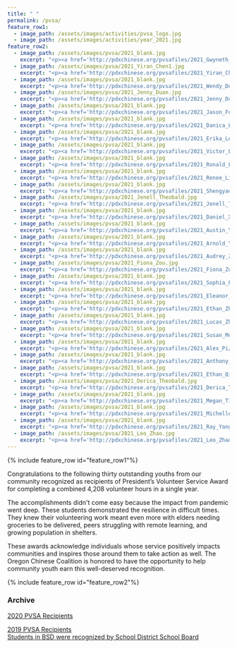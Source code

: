 ```yaml
---
title: " "
permalink: /pvsa/
feature_row1:
  - image_path: /assets/images/activities/pvsa_logo.jpg
  - image_path: /assets/images/activities/year_2021.jpg
feature_row2:
  - image_path: /assets/images/pvsa/2021_blank.jpg
    excerpt: "<p><a href='http://pdxchinese.org/pvsafiles/2021_Gwyneth_Bao/'>Gwyneth Bao, Lincoln High School (Gold Award)</a></p>"
  - image_path: /assets/images/pvsa/2021_Yiran_Chen1.jpg
    excerpt: "<p><a href='http://pdxchinese.org/pvsafiles/2021_Yiran_Chen/'>Yiran Chen, Lincoln High School (Gold Award)</a></p>"
  - image_path: /assets/images/pvsa/2021_blank.jpg
    excerpt: "<p><a href='http://pdxchinese.org/pvsafiles/2021_Wendy_Du/'>Shunyi Du, Sunset High School (Gold Award)</a></p>"
  - image_path: /assets/images/pvsa/2021_Jenny_Duan.jpg
    excerpt: "<p><a href='http://pdxchinese.org/pvsafiles/2021_Jenny_Duan/'>Jenny Duan, Jesuit High School (Gold Award)</a></p>"
  - image_path: /assets/images/pvsa/2021_blank.jpg
    excerpt: "<p><a href='http://pdxchinese.org/pvsafiles/2021_Jason_Fu/'>Jason Fu, Sunset High School (Gold Award)</a></p>"
  - image_path: /assets/images/pvsa/2021_blank.jpg
    excerpt: "<p><a href='http://pdxchinese.org/pvsafiles/2021_Danica_Leung/'>Danica Leung, Lincoln High School (Gold Award)</a></p>"
  - image_path: /assets/images/pvsa/2021_blank.jpg
    excerpt: "<p><a href='http://pdxchinese.org/pvsafiles/2021_Erika_Leung/'>Erika Liang, Lincoln High School (Gold Award)</a></p>"
  - image_path: /assets/images/pvsa/2021_blank.jpg
    excerpt: "<p><a href='http://pdxchinese.org/pvsafiles/2021_Victor_Li/'>Victor Li, Jesuit High School (Gold Award)</a></p>"
  - image_path: /assets/images/pvsa/2021_blank.jpg
    excerpt: "<p><a href='http://pdxchinese.org/pvsafiles/2021_Ronald_Lin/'>Ronald Lin, ISB (Gold Award)</a></p>"
  - image_path: /assets/images/pvsa/2021_blank.jpg
    excerpt: "<p><a href='http://pdxchinese.org/pvsafiles/2021_Renee_Liu/'>Renee Liu, Lake Oswego High School (Gold Award)</a></p>"
  - image_path: /assets/images/pvsa/2021_blank.jpg
    excerpt: "<p><a href='http://pdxchinese.org/pvsafiles/2021_Shengyao_Liu/'>Shengyao Liu, Lake Oswego High School (Gold Award)</a></p>"
  - image_path: /assets/images/pvsa/2021_Jenell_Theobald.jpg
    excerpt: "<p><a href='http://pdxchinese.org/pvsafiles/2021_Jenell_Theobald/'>Jenell Theobald, ISB (Gold Award)</a></p>"
  - image_path: /assets/images/pvsa/2021_blank.jpg
    excerpt: "<p><a href='http://pdxchinese.org/pvsafiles/2021_Daniel_Xian/'>Daniel Xian, Catlin Gabel School (Gold Award)</a></p>"
  - image_path: /assets/images/pvsa/2021_blank.jpg
    excerpt: "<p><a href='http://pdxchinese.org/pvsafiles/2021_Austin_Yan/'>Austin Yan, Lincoln High School (Gold Award)</a></p>"
  - image_path: /assets/images/pvsa/2021_blank.jpg
    excerpt: "<p><a href='http://pdxchinese.org/pvsafiles/2021_Arnold_Yang/'>Arnold Yang, Westview High School (Gold Award)</a></p>"
  - image_path: /assets/images/pvsa/2021_blank.jpg
    excerpt: "<p><a href='http://pdxchinese.org/pvsafiles/2021_Audrey_Zhao/'>Audrey Zhao, Westview High School (Gold Award)</a></p>"
  - image_path: /assets/images/pvsa/2021_Fiona_Zou.jpg
    excerpt: "<p><a href='http://pdxchinese.org/pvsafiles/2021_Fiona_Zou/'>Fiona Zou, Camas High School (Gold Award)</a></p>"
  - image_path: /assets/images/pvsa/2021_blank.jpg
    excerpt: "<p><a href='http://pdxchinese.org/pvsafiles/2021_Sophia_Pi/'>Sophia Pi, Jesuit High School (Silver Award)</a></p>"
  - image_path: /assets/images/pvsa/2021_blank.jpg
    excerpt: "<p><a href='http://pdxchinese.org/pvsafiles/2021_Eleanor_Song/'>Eleanor Song, Sunset High School (Silver Award)</a></p>"
  - image_path: /assets/images/pvsa/2021_blank.jpg
    excerpt: "<p><a href='http://pdxchinese.org/pvsafiles/2021_Ethan_Zhang/'>Ethan Zhang, Westview High School (Silver Award)</a></p>"
  - image_path: /assets/images/pvsa/2021_blank.jpg
    excerpt: "<p><a href='http://pdxchinese.org/pvsafiles/2021_Lucas_Zhang/'>Lucas Zhang, Stoller Middle School (Silver Award)</a></p>"
  - image_path: /assets/images/pvsa/2021_blank.jpg
    excerpt: "<p><a href='http://pdxchinese.org/pvsafiles/2021_Susan_Moseley/'>Susan Moseley, St. Stephen's Episcopal School (Bronze Award)</a></p>"
  - image_path: /assets/images/pvsa/2021_blank.jpg
    excerpt: "<p><a href='http://pdxchinese.org/pvsafiles/2021_Alex_Pi/'>Alex Pi, Meadows Park Middle School (Bronze Award)</a></p>"
  - image_path: /assets/images/pvsa/2021_blank.jpg
    excerpt: "<p><a href='http://pdxchinese.org/pvsafiles/2021_Anthony_Qin/'>Anthony Qin, Westview High School (Bronze Award)</a></p>"
  - image_path: /assets/images/pvsa/2021_blank.jpg
    excerpt: "<p><a href='http://pdxchinese.org/pvsafiles/2021_Ethan_Qin/'>Ethan Qin, Westview High School (Bronze Award)</a></p>"
  - image_path: /assets/images/pvsa/2021_Derica_Theobald.jpg
    excerpt: "<p><a href='http://pdxchinese.org/pvsafiles/2021_Derica_Theobald/'>Derica Theobald, Whitford Middle School (Bronze Award)</a></p>"
  - image_path: /assets/images/pvsa/2021_blank.jpg
    excerpt: "<p><a href='http://pdxchinese.org/pvsafiles/2021_Megan_Tian/'>Megan Tian, Lakeridge High School (Bronze Award)</a></p>"
  - image_path: /assets/images/pvsa/2021_blank.jpg
    excerpt: "<p><a href='http://pdxchinese.org/pvsafiles/2021_Michelle_Wang/'>Michelle Wang, ISB (Bronze Award)</a></p>"
  - image_path: /assets/images/pvsa/2021_blank.jpg
    excerpt: "<p><a href='http://pdxchinese.org/pvsafiles/2021_Ray_Yang/'>Ray Yang, Westview High School (Bronze Award)</a></p>"
  - image_path: /assets/images/pvsa/2021_Leo_Zhao.jpg
    excerpt: "<p><a href='http://pdxchinese.org/pvsafiles/2021_Leo_Zhao/'>Leo Zhao, Skyridge Middle School (Bronze Award)</a></p>"
---
```


{% include feature_row id="feature_row1"%}

Congratulations to the following thirty outstanding youths from our community recognized as recipients of President’s Volunteer Service Award for completing a combined 4,208 volunteer hours in a single year.

The accomplishments didn't come easy because the impact from pandemic went deep. These students demonstrated the resilience in difficult times. They knew their volunteering work meant even more with elders needing groceries to be delivered, peers struggling with remote learning, and growing population in shelters.

These awards acknowledge individuals whose service positively impacts communities and inspires those around them to take action as well. The Oregon Chinese Coalition is honored to have the opportunity to help community youth earn this well-deserved recognition.

{% include feature_row id="feature_row2"%}

### Archive

[2020 PVSA Recipients](http://pdxchinese.org/pvsafiles/pvsa_2020/)  

[2019 PVSA Recipients](http://pdxchinese.org/pvsafiles/pvsa_2019/)  
[Students in BSD were recognized by School District School Board](http://pdxchinese.org/bsd_board_recognition_2020/)  
